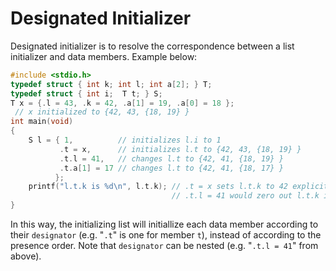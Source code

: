 # Designated Initializer
Designated initializer is to resolve the correspondence between a list initializer and data members. Example below:
```c
#include <stdio.h>
typedef struct { int k; int l; int a[2]; } T;
typedef struct { int i;  T t; } S;
T x = {.l = 43, .k = 42, .a[1] = 19, .a[0] = 18 };
 // x initialized to {42, 43, {18, 19} }
int main(void)
{
    S l = { 1,          // initializes l.i to 1
           .t = x,      // initializes l.t to {42, 43, {18, 19} }
           .t.l = 41,   // changes l.t to {42, 41, {18, 19} }
           .t.a[1] = 17 // changes l.t to {42, 41, {18, 17} }
          };
    printf("l.t.k is %d\n", l.t.k); // .t = x sets l.t.k to 42 explicitly
                                    // .t.l = 41 would zero out l.t.k implicitly
}
```
In this way, the initializing list will initiallize each data member according to their `designator` (e.g. "`.t`" is one for member `t`), instead of according to the presence order. Note that `designator` can be nested (e.g. "`.t.l = 41`" from above).